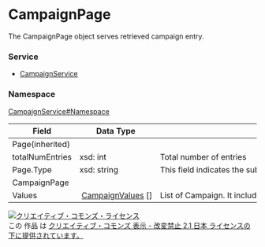 # CampaignPage
The CampaignPage object serves retrieved campaign entry.
### Service
+ [CampaignService](../../services/CampaignService.md)

### Namespace
[CampaignService#Namespace](../../services/CampaignService.md#namespace)

| Field | Data Type | Description | 
|---|---|---|
| Page(inherited)|||
| totalNumEntries| xsd: int| Total number of entries |
| Page.Type| xsd: string| This field indicates the subtype of Page of this instance. |
| CampaignPage|||
| Values|  <a href="./CampaignValues.md">CampaignValues</a> []| List of Campaign. It includes operation result and Campaign information. |

<a rel="license" href="http://creativecommons.org/licenses/by-nd/2.1/jp/"><img alt="クリエイティブ・コモンズ・ライセンス" style="border-width:0" src="https://i.creativecommons.org/l/by-nd/2.1/jp/88x31.png" /></a><br />この 作品 は <a rel="license" href="http://creativecommons.org/licenses/by-nd/2.1/jp/">クリエイティブ・コモンズ 表示 - 改変禁止 2.1 日本 ライセンスの下に提供されています。</a>
